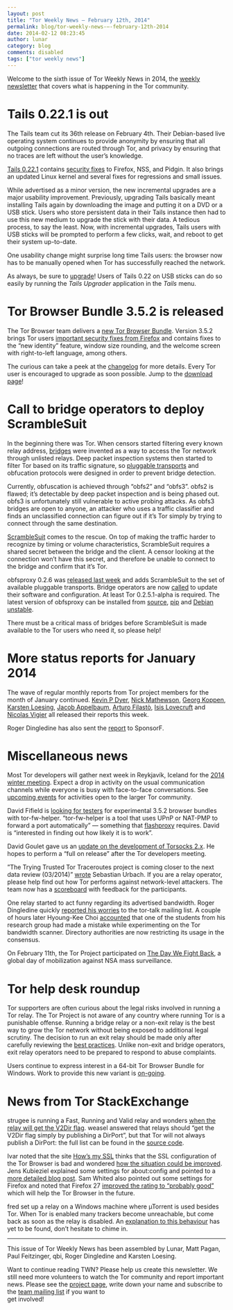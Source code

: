 ```yaml
---
layout: post
title: "Tor Weekly News — February 12th, 2014"
permalink: blog/tor-weekly-news-—-february-12th-2014
date: 2014-02-12 08:23:45
author: lunar
category: blog
comments: disabled
tags: ["tor weekly news"]
---
```


Welcome to the sixth issue of Tor Weekly News in 2014, the [weekly newsletter](https://lists.torproject.org/cgi-bin/mailman/listinfo/tor-news) that covers what is happening in the Tor community.

Tails 0.22.1 is out
===================

The Tails team cut its 36th release on February 4th. Their Debian-based live operating system continues to provide anonymity by ensuring that all outgoing connections are routed through Tor, and privacy by ensuring that no traces are left without the user’s knowledge.

[Tails 0.22.1](https://tails.boum.org/news/version_0.22.1/) contains [security fixes](https://tails.boum.org/security/Numerous_security_holes_in_0.22/) to Firefox, NSS, and Pidgin. It also brings an updated Linux kernel and several fixes for regressions and small issues.

While advertised as a minor version, the new incremental upgrades are a major usability improvement. Previously, upgrading Tails basically meant installing Tails again by downloading the image and putting it on a DVD or a USB stick. Users who store persistent data in their Tails instance then had to use this new medium to upgrade the stick with their data. A tedious process, to say the least. Now, with incremental upgrades, Tails users with USB sticks will be prompted to perform a few clicks, wait, and reboot to get their system up-to-date.

One usability change might surprise long time Tails users: the browser now has to be manually opened when Tor has successfully reached the network.

As always, be sure to [upgrade](https://tails.boum.org/doc/first_steps/upgrade/)! Users of Tails 0.22 on USB sticks can do so easily by running the *Tails Upgrader* application in the *Tails* menu.

Tor Browser Bundle 3.5.2 is released
====================================

The Tor Browser team delivers a [new Tor Browser Bundle](https://blog.torproject.org/blog/tor-browser-352-released). Version 3.5.2 brings Tor users [important security fixes from Firefox](https://www.mozilla.org/security/known-vulnerabilities/firefoxESR.html#firefox24.3) and contains fixes to the “new identity” feature, window size rounding, and the welcome screen with right-to-left language, among others.

The curious can take a peek at the [changelog](https://gitweb.torproject.org/builders/tor-browser-bundle.git/blob/a1bab4013e:/Bundle-Data/Docs/ChangeLog.txt) for more details. Every Tor user is encouraged to upgrade as soon possible. Jump to the [download page](https://www.torproject.org/download/download-easy.html)!

Call to bridge operators to deploy ScrambleSuit
===============================================

In the beginning there was Tor. When censors started filtering every known relay address, [bridges](https://gitweb.torproject.org/torspec.git/blob_plain/HEAD:/proposals/125-bridges.txt) were invented as a way to access the Tor network through unlisted relays. Deep packet inspection systems then started to filter Tor based on its traffic signature, so [pluggable transports](https://gitweb.torproject.org/torspec.git/blob_plain/HEAD:/pt-spec.txt) and obfucation protocols were designed in order to prevent bridge detection.

Currently, obfuscation is achieved through “obfs2” and “obfs3”. obfs2 is flawed; it’s detectable by deep packet inspection and is being phased out. obfs3 is unfortunately still vulnerable to active probing attacks. As obfs3 bridges are open to anyone, an attacker who uses a traffic classifier and finds an unclassified connection can figure out if it’s Tor simply by trying to connect through the same destination.

[ScrambleSuit](http://www.cs.kau.se/philwint/scramblesuit/) comes to the rescue. On top of making the traffic harder to recognize by timing or volume characteristics, ScrambleSuit requires a shared secret between the bridge and the client. A censor looking at the connection won’t have this secret, and therefore be unable to connect to the bridge and confirm that it’s Tor.

obfsproxy 0.2.6 was [released last week](https://gitweb.torproject.org/pluggable-transports/obfsproxy.git/commit/a3b43d475c4172) and adds ScrambleSuit to the set of available pluggable transports. Bridge operators are now [called](https://lists.torproject.org/pipermail/tor-relays/2014-February/003886.html) to update their software and configuration. At least Tor 0.2.5.1-alpha is required. The latest version of obfsproxy can be installed from [source](https://gitweb.torproject.org/pluggable-transports/obfsproxy.git), [pip](https://pypi.python.org/pypi/obfsproxy) and [Debian unstable](https://lists.torproject.org/pipermail/tor-relays/2014-February/003894.html).

There must be a critical mass of bridges before ScrambleSuit is made available to the Tor users who need it, so please help!

More status reports for January 2014
====================================

The wave of regular monthly reports from Tor project members for the month of January continued. [Kevin P Dyer](https://lists.torproject.org/pipermail/tor-reports/2014-February/000446.html), [Nick Mathewson](https://lists.torproject.org/pipermail/tor-reports/2014-February/000447.html), [Georg Koppen](https://lists.torproject.org/pipermail/tor-reports/2014-February/000448.html), [Karsten Loesing](https://lists.torproject.org/pipermail/tor-reports/2014-February/000449.html), [Jacob Appelbaum](https://lists.torproject.org/pipermail/tor-reports/2014-February/000450.html), [Arturo Filastò](https://lists.torproject.org/pipermail/tor-reports/2014-February/000451.html), [Isis Lovecruft](https://lists.torproject.org/pipermail/tor-reports/2014-February/000452.html) and [Nicolas Vigier](https://lists.torproject.org/pipermail/tor-reports/2014-February/000453.html) all released their reports this week.

Roger Dingledine has also sent the [report](https://lists.torproject.org/pipermail/tor-reports/2014-February/000454.html) to SponsorF.

Miscellaneous news
==================

Most Tor developers will gather next week in Reykjavík, Iceland for the [2014 winter meeting](https://trac.torproject.org/projects/tor/wiki/org/meetings/2014WinterDevMeeting). Expect a drop in activity on the usual communication channels while everyone is busy with face-to-face conversations. See [upcoming events](https://blog.torproject.org/events/tors-winter-2014-developers-meeting-reykjavik-iceland) for activities open to the larger Tor community.

David Fifield is [looking for testers](https://lists.torproject.org/pipermail/tor-qa/2014-February/000324.html) for experimental 3.5.2 browser bundles with tor-fw-helper. “tor-fw-helper is a tool that uses UPnP or NAT-PMP to forward a port automatically” — something that [flashproxy](https://crypto.stanford.edu/flashproxy/) requires. David is “interested in finding out how likely it is to work”.

David Goulet gave us an [update on the development of Torsocks 2.x](https://lists.torproject.org/pipermail/tor-dev/2014-February/006172.html). He hopes to perform a “full on release” after the Tor developers meeting.

”The Trying Trusted Tor Traceroutes project is coming closer to the next data review (03/2014)” [wrote](https://lists.torproject.org/pipermail/tor-relays/2014-February/003865.html) Sebastian Urbach. If you are a relay operator, please help find out how Tor performs against network-level attackers. The team now has a [scoreboard](http://datarepo.cs.illinois.edu/relay_scoreboard.html) with feedback for the participants.

One relay started to act funny regarding its advertised bandwidth. Roger Dingledine quickly [reported his worries](https://lists.torproject.org/pipermail/tor-talk/2014-February/032094.html) to the tor-talk mailing list. A couple of hours later Hyoung-Kee Choi [accounted](https://lists.torproject.org/pipermail/tor-talk/2014-February/032096.html) that one of the students from his research group had made a mistake while experimenting on the Tor bandwidth scanner. Directory authorities are now restricting its usage in the consensus.

On February 11th, the Tor Project participated on [The Day We Fight Back](https://thedaywefightback.org/), a global day of mobilization against NSA mass surveillance.

Tor help desk roundup
=====================

Tor supporters are often curious about the legal risks involved in running a Tor relay. The Tor Project is not aware of any country where running Tor is a punishable offense. Running a bridge relay or a non-exit relay is the best way to grow the Tor network without being exposed to additional legal scrutiny. The decision to run an exit relay should be made only after carefully reviewing the [best practices](https://blog.torproject.org/running-exit-node). Unlike non-exit and bridge operators, exit relay operators need to be prepared to respond to abuse complaints.

Users continue to express interest in a 64-bit Tor Browser Bundle for Windows. Work to provide this new variant is [on-going](https://bugs.torproject.org/10026).

News from Tor StackExchange
===========================

strugee is running a Fast, Running and Valid relay and wonders [when the relay will get the V2Dir flag](https://tor.stackexchange.com/q/1485/88). weasel answered that relays should “get the V2Dir flag simply by publishing a DirPort”, but that Tor will not always publish a DirPort: the full list can be found in the [source code](https://gitweb.torproject.org/tor.git/blob/tor-0.2.4.20:/src/or/router.c#l1018).

Ivar noted that the site [How’s my SSL](https://www.howsmyssl.com/) thinks that the SSL configuration of the Tor Browser is bad and wondered [how the situation could be improved](https://tor.stackexchange.com/q/1455/88). Jens Kubieziel explained some settings for about:config and pointed to a [more detailed blog post](http://kubieziel.de/blog/archives/1564-Using-SSL-securely-in-your-browser.html). Sam Whited also pointed out some settings for Firefox and noted that Firefox 27 [improved the rating to “probably good”](https://blog.samwhited.com/2014/01/fixing-tls-in-firefox/) which will help the Tor Browser in the future.

fred set up a relay on a Windows machine where µTorrent is used besides Tor. When Tor is enabled many trackers become unreachable, but come back as soon as the relay is disabled. An [explanation to this behaviour](https://tor.stackexchange.com/q/1243/88) has yet to be found, don’t hesitate to chime in.

* * * * *

This issue of Tor Weekly News has been assembled by Lunar, Matt Pagan, Paul Feitzinger, qbi, Roger Dingledine and Karsten Loesing.

Want to continue reading TWN? Please help us create this newsletter. We still need more volunteers to watch the Tor community and report important news. Please see the [project page](https://trac.torproject.org/projects/tor/wiki/TorWeeklyNews), write down your name and subscribe to the [team mailing list](https://lists.torproject.org/cgi-bin/mailman/listinfo/news-team) if you want to  
 get involved!
